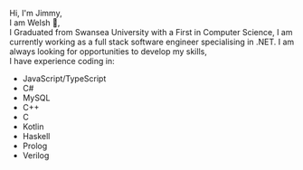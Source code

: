 Hi, I'm Jimmy,  
I am Welsh :wales:,  
I Graduated from Swansea University with a First in Computer Science,
I am currently working as a full stack software engineer specialising in .NET.
I am always looking for opportunities to develop my skills,  
I have experience coding in:  
 - JavaScript/TypeScript
 - C#
 - MySQL
 - C++
 - C
 - Kotlin
 - Haskell
 - Prolog
 - Verilog
